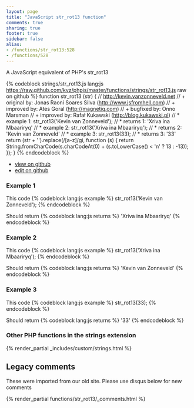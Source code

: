 ```yaml
---
layout: page
title: "JavaScript str_rot13 function"
comments: true
sharing: true
footer: true
sidebar: false
alias:
- /functions/str_rot13:528
- /functions/528
---
```

<!-- Generated by Rakefile:build -->
A JavaScript equivalent of PHP's str_rot13

{% codeblock strings/str_rot13.js lang:js https://raw.github.com/kvz/phpjs/master/functions/strings/str_rot13.js raw on github %}
function str_rot13 (str) {
  // http://kevin.vanzonneveld.net
  // +   original by: Jonas Raoni Soares Silva (http://www.jsfromhell.com)
  // +   improved by: Ates Goral (http://magnetiq.com)
  // +   bugfixed by: Onno Marsman
  // +   improved by: Rafał Kukawski (http://blog.kukawski.pl)
  // *     example 1: str_rot13('Kevin van Zonneveld');
  // *     returns 1: 'Xriva ina Mbaariryq'
  // *     example 2: str_rot13('Xriva ina Mbaariryq');
  // *     returns 2: 'Kevin van Zonneveld'
  // *     example 3: str_rot13(33);
  // *     returns 3: '33'
  return (str + '').replace(/[a-z]/gi, function (s) {
    return String.fromCharCode(s.charCodeAt(0) + (s.toLowerCase() < 'n' ? 13 : -13));
  });
}
{% endcodeblock %}

 - [view on github](https://github.com/kvz/phpjs/blob/master/functions/strings/str_rot13.js)
 - [edit on github](https://github.com/kvz/phpjs/edit/master/functions/strings/str_rot13.js)

### Example 1
This code
{% codeblock lang:js example %}
str_rot13('Kevin van Zonneveld');
{% endcodeblock %}

Should return
{% codeblock lang:js returns %}
'Xriva ina Mbaariryq'
{% endcodeblock %}

### Example 2
This code
{% codeblock lang:js example %}
str_rot13('Xriva ina Mbaariryq');
{% endcodeblock %}

Should return
{% codeblock lang:js returns %}
'Kevin van Zonneveld'
{% endcodeblock %}

### Example 3
This code
{% codeblock lang:js example %}
str_rot13(33);
{% endcodeblock %}

Should return
{% codeblock lang:js returns %}
'33'
{% endcodeblock %}


### Other PHP functions in the strings extension
{% render_partial _includes/custom/strings.html %}
## Legacy comments
These were imported from our old site. Please use disqus below for new comments
<div style="overflow-y: scroll; max-height: 500px;">
{% render_partial functions/str_rot13/_comments.html %}
</div>
